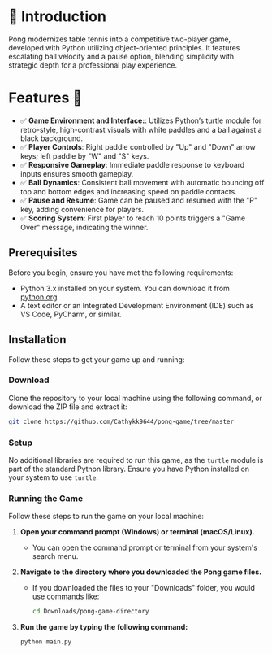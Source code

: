 # 📘 Introduction

Pong modernizes table tennis into a competitive two-player game, developed with Python utilizing object-oriented principles. It features escalating ball velocity and a pause option, blending simplicity with strategic depth for a professional play experience.

# Features 🔋

- ✅ **Game Environment and Interface:**: Utilizes Python’s turtle module for retro-style, high-contrast visuals with white paddles and a ball against a black background.
- ✅ **Player Controls**: Right paddle controlled by "Up" and "Down" arrow keys; left paddle by "W" and "S" keys.
- ✅ **Responsive Gameplay**: Immediate paddle response to keyboard inputs ensures smooth gameplay.
- ✅ **Ball Dynamics**: Consistent ball movement with automatic bouncing off top and bottom edges and increasing speed on paddle contacts.
- ✅ **Pause and Resume**: Game can be paused and resumed with the "P" key, adding convenience for players.
- ✅ **Scoring System**: First player to reach 10 points triggers a "Game Over" message, indicating the winner.

## Prerequisites

Before you begin, ensure you have met the following requirements:
- Python 3.x installed on your system. You can download it from [python.org](https://www.python.org/downloads/).
- A text editor or an Integrated Development Environment (IDE) such as VS Code, PyCharm, or similar.

## Installation

Follow these steps to get your game up and running:

### Download

Clone the repository to your local machine using the following command, or download the ZIP file and extract it:

```bash
git clone https://github.com/Cathykk9644/pong-game/tree/master
```
### Setup

No additional libraries are required to run this game, as the `turtle` module is part of the standard Python library. Ensure you have Python installed on your system to use `turtle`.

### Running the Game

Follow these steps to run the game on your local machine:

1. **Open your command prompt (Windows) or terminal (macOS/Linux).**
   - You can open the command prompt or terminal from your system's search menu.

2. **Navigate to the directory where you downloaded the Pong game files.**
   - If you downloaded the files to your "Downloads" folder, you would use commands like:
     ```bash
     cd Downloads/pong-game-directory
     ```

3. **Run the game by typing the following command:**
   ```bash
   python main.py
